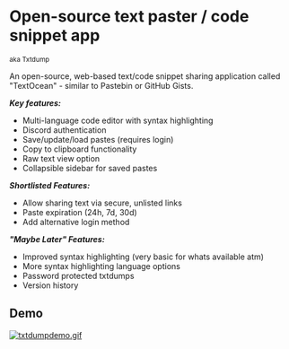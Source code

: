 
# Open-source text paster / code snippet app 
<sup>aka Txtdump</sup>

An open-source, web-based text/code snippet sharing application called "TextOcean" - similar to Pastebin or GitHub Gists.

***Key features:***
- Multi-language code editor with syntax highlighting
- Discord authentication
- Save/update/load pastes (requires login)
- Copy to clipboard functionality
- Raw text view option
- Collapsible sidebar for saved pastes

***Shortlisted Features:***
- Allow sharing text via secure, unlisted links
- Paste expiration (24h, 7d, 30d)
- Add alternative login method

***"Maybe Later" Features:***
- Improved syntax highlighting (very basic for whats available atm)
- More syntax highlighting language options
- Password protected txtdumps
- Version history

## Demo
[![txtdumpdemo.gif](https://i.postimg.cc/c4n8rb1R/txtdumpdemo.gif)](https://postimg.cc/ZCJqQjdn)
